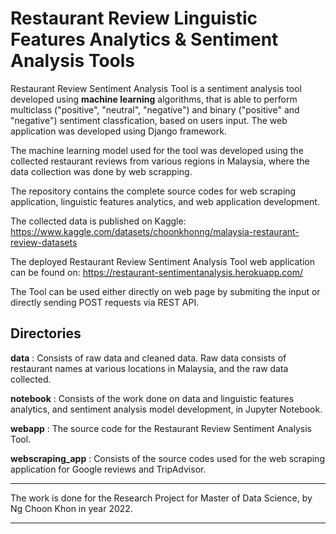 # Restaurant Review Linguistic Features Analytics & Sentiment Analysis Tools

Restaurant Review Sentiment Analysis Tool is a sentiment analysis tool developed using **machine learning** algorithms, that is able to perform multiclass ("positive", "neutral", "negative") and binary ("positive" and "negative") sentiment classfication, based on users input. The web application was developed using Django framework. 

The machine learning model used for the tool was developed using the collected restaurant reviews from various regions in Malaysia, where the data collection was done by web scrapping.

The repository contains the complete source codes for web scraping application, linguistic features analytics, and web application development. 

The collected data is published on Kaggle:
https://www.kaggle.com/datasets/choonkhonng/malaysia-restaurant-review-datasets

The deployed Restaurant Review Sentiment Analysis Tool web application can be found on:
https://restaurant-sentimentanalysis.herokuapp.com/

The Tool can be used either directly on web page by submiting the input or directly sending POST requests via REST API.

## Directories

**data** : Consists of raw data and cleaned data. Raw data consists of restaurant names at various locations in Malaysia, and the raw data collected.

**notebook** : Consists of the work done on data and linguistic features analytics, and sentiment analysis model development, in Jupyter Notebook.

**webapp** : The source code for the Restaurant Review Sentiment Analysis Tool. 

**webscraping_app** : Consists of the source codes used for the web scraping application for Google reviews and TripAdvisor.


---

The work is done for the Research Project for Master of Data Science, by Ng Choon Khon in year 2022. 

---
